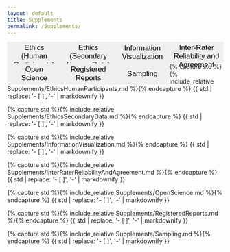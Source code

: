 ```yaml
---
layout: default
title: Supplements
permalink: /Supplements/
---   
```


<html>
<head>
<style>
.tablinks {
  background-color: #inherit;
  color: black;
  float: left;
  border: none;
  outline: none;
  cursor: pointer;
  padding: 4px 10px;
  font-size: 17px;
  height: 50px;
  width: 25%;
}

.tablinks:hover {
  background-color: #ddd;
}

.tab {
  padding-bottom: 80px;
}

.tab button.active {
  background-color: #ccc;
}

.tabcontent {
  color: black;
  display: none;
  padding: 10px 20px;
  height: 100%;
}
</style>
<script src="../form_generator/js/read_standards.js"></script>
<script>
function openSupplementFromURL(evt) {
  supplementName = getParameterByName('supplement')[0].replaceAll('"', '');

  var i, tabcontent, tablinks;
  tabcontent = document.getElementsByClassName("tabcontent");
  for (i = 0; i < tabcontent.length; i++) {
    tabcontent[i].style.display = "none";
  }
  tablinks = document.getElementsByClassName("tablinks");
  for (i = 0; i < tablinks.length; i++) {
    tablinks[i].className = tablinks[i].className.replace(" active", "");
  }
  document.getElementById(supplementName).style.display = "block";
  document.getElementById(supplementName+'_b').className += " active";
}
</script>
</head>
<body onload="openSupplementFromURL(event)">

<div class="tab">
  <button id="EthicsHumanParticipants_b"           class="tablinks" onclick="openSupplement(event, 'EthicsHumanParticipants')">Ethics (Human Participants)</button>
  <button id="EthicsSecondaryData_b"               class="tablinks" onclick="openSupplement(event, 'EthicsSecondaryData')">Ethics (Secondary Human Data)</button>
  <button id="InformationVisualization_b"          class="tablinks" onclick="openSupplement(event, 'InformationVisualization')">Information Visualization</button>
  <button id="InterRaterReliabilityAndAgreement_b" class="tablinks" onclick="openSupplement(event, 'InterRaterReliabilityAndAgreement')">Inter-Rater Reliability and Agreement</button>
  <button id="OpenScience_b"                       class="tablinks" onclick="openSupplement(event, 'OpenScience')">Open Science</button>
  <button id="RegisteredReports_b"                 class="tablinks" onclick="openSupplement(event, 'RegisteredReports')">Registered Reports</button>
  <button id="Sampling_b"                          class="tablinks" onclick="openSupplement(event, 'Sampling')">Sampling</button>
</div>

<div id="EthicsHumanParticipants" class="tabcontent">
  <p>
    {% capture std %}{% include_relative Supplements/EthicsHumanParticipants.md %}{% endcapture %}
    {{ std | replace: '- [ ]', '-' | markdownify }}
  </p>
</div>

<div id="EthicsSecondaryData" class="tabcontent">
  <p>
    {% capture std %}{% include_relative Supplements/EthicsSecondaryData.md %}{% endcapture %}
    {{ std | replace: '- [ ]', '-' | markdownify }}
  </p>
</div>

<div id="InformationVisualization" class="tabcontent">
  <p>
    {% capture std %}{% include_relative Supplements/InformationVisualization.md %}{% endcapture %}
    {{ std | replace: '- [ ]', '-' | markdownify }}
  </p>
</div>

<div id="InterRaterReliabilityAndAgreement" class="tabcontent">
  <p>
    {% capture std %}{% include_relative Supplements/InterRaterReliabilityAndAgreement.md %}{% endcapture %}
    {{ std | replace: '- [ ]', '-' | markdownify }}
  </p>
</div>

<div id="OpenScience" class="tabcontent">
  <p>
    {% capture std %}{% include_relative Supplements/OpenScience.md %}{% endcapture %}
    {{ std | replace: '- [ ]', '-' | markdownify }}
  </p>
</div>

<div id="RegisteredReports" class="tabcontent">
  <p>
    {% capture std %}{% include_relative Supplements/RegisteredReports.md %}{% endcapture %}
    {{ std | replace: '- [ ]', '-' | markdownify }}
  </p>
</div>

<div id="Sampling" class="tabcontent">
  <p>
    {% capture std %}{% include_relative Supplements/Sampling.md %}{% endcapture %}
    {{ std | replace: '- [ ]', '-' | markdownify }}
  </p>
</div>

<script>
function openSupplement(evt, supplementName) {
  var i, tabcontent, tablinks;

  tabcontent = document.getElementsByClassName("tabcontent");
  for (i = 0; i < tabcontent.length; i++) {
    tabcontent[i].style.display = "none";
  }
  tablinks = document.getElementsByClassName("tablinks");
  for (i = 0; i < tablinks.length; i++) {
    tablinks[i].className = tablinks[i].className.replace(" active", "");
  }
  document.getElementById(supplementName).style.display = "block";
  evt.currentTarget.className += " active";
  window.history.replaceState('', '', '?supplement='+supplementName);
}
</script>
   
</body>
</html> 
